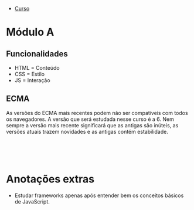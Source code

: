 - [Curso](https://youtube.com/playlist?list=PLHz_AreHm4dlsK3Nr9GVvXCbpQyHQl1o1)

# Módulo A
## Funcionalidades
- HTML = Conteúdo
- CSS = Estilo
- JS = Interação

## ECMA
As versões do ECMA mais recentes podem não ser compatíveis com todos os navegadores. A versão que será estudada nesse curso é a 6. Nem sempre a versão mais recente significará que as antigas são inúteis, as versões atuais trazem novidades e as antigas contém estabilidade.

<br><br><br>
# Anotações extras
- Estudar frameworks apenas após entender bem os conceitos básicos de JavaScript.
